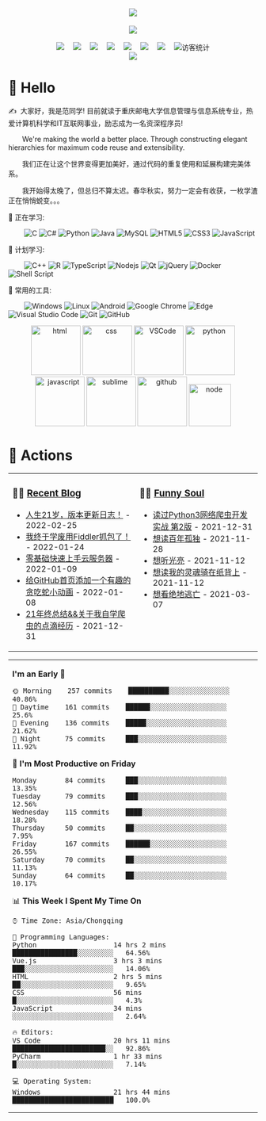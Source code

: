 <!-- 动态打字效果 -->
<h1 align="center">
  <a href="https://sunguoqi.com/">
    <img src="https://readme-typing-svg.herokuapp.com/?lines=console.log(%22Hello%2C%20World!%22);范同学祝您今天愉快!&center=true&size=27">
  </a>
</h1>

<!-- 敲代码的图片 -->
<div align="center" ><img order-radius="100px" src="https://cdn.jsdelivr.net/gh/sun0225SUN/photos/images/202108300019556.gif"/></div>
<br>

<!-- 个人资料徽标 -->
<div align="center">
  <a href="https://krian.com/"><img src="https://img.shields.io/badge/website-%E4%B8%AA%E4%BA%BA%E7%BD%91%E7%AB%99-blue"></a>&emsp;
  <a href="https://twitter.com/krian/"><img src="https://img.shields.io/badge/twitter-%E6%8E%A8%E7%89%B9-blue"></a>&emsp;
  <a href="https://www.facebook.com/profile.php?id=krian/"><img src="https://img.shields.io/badge/facebook-%E8%84%B8%E4%B9%A6-003472"></a>&emsp;
  <a href="https://www.youtube.com/channel/krain"><img src="https://img.shields.io/badge/youtube-%E6%B2%B9%E7%AE%A1-c32136"></a>&emsp;
  <a href="https://blog.csdn.net/krian/"><img src="https://img.shields.io/badge/CSDN-%E5%8D%9A%E5%AE%A2-c32136"></a>&emsp;
  <a href="https://space.bilibili.com/krian/"><img src="https://img.shields.io/badge/bilibili-B%E7%AB%99-ff69b4"></a>&emsp;
  <a href="https://www.zhihu.com/people/LunaticKrian/"><img src="https://img.shields.io/badge/zhihu-%E7%9F%A5%E4%B9%8E-blue"></a>&emsp;
<!-- 访客数统计徽标 -->
  <img src="https://visitor-badge.glitch.me/badge?page_id=sun0225SUN" alt="访客统计" /></div>

<!-- 贪吃蛇代码贡献图 -->
<div align="center"><img src="https://cdn.jsdelivr.net/gh/LunaticKrian/LunaticKrian/contribution-snake/github-contribution-grid-snake.svg" /></div>

# 🙋 Hello

<p>✍️&nbsp;&nbsp;大家好，我是范同学! 目前就读于重庆邮电大学信息管理与信息系统专业，热爱计算机科学和IT互联网事业，励志成为一名资深程序员!</p>
<p>&emsp;&emsp;We're making the world a better place. Through constructing elegant hierarchies for maximum code reuse and extensibility.</p>
<p>&emsp;&emsp;我们正在让这个世界变得更加美好，通过代码的重复使用和延展构建完美体系。</p>
<p>&emsp;&emsp;我开始得太晚了，但总归不算太迟。春华秋实，努力一定会有收获，一枚学渣正在悄悄蜕变。。。</p>

💪 正在学习:

&emsp;&emsp;
![C](https://img.shields.io/badge/c-%2300599C.svg?style=flat-square&logo=c&logoColor=white)
![C#](https://img.shields.io/badge/c%23-%23239120.svg?style=flat-square&logo=c-sharp&logoColor=white)
![Python](https://img.shields.io/badge/-Python-pink?style=flat-square&logo=Python)
![Java](https://img.shields.io/badge/-java-yellow?style=flat-square&logo=java)
![MySQL](https://img.shields.io/badge/mysql-%2300f.svg?style=flat-square&logo=mysql&logoColor=white)
![HTML5](https://img.shields.io/badge/-HTML5-E34F26?style=flat-square&logo=html5&logoColor=white)
![CSS3](https://img.shields.io/badge/-CSS3-1572B6?style=flat-square&logo=css3)
![JavaScript](https://img.shields.io/badge/-JavaScript-oringe?style=flat-square&logo=javascript)

🧠 计划学习:

&emsp;&emsp;
![C++](https://img.shields.io/badge/-C++-00599C?style=flat-square&logo=c)
![R](https://img.shields.io/badge/r-%23276DC3.svg?style=flat-square&logo=r&logoColor=white)
![TypeScript](https://img.shields.io/badge/typescript-%23007ACC.svg?style=flat-square&logo=typescript&logoColor=white)
![Nodejs](https://img.shields.io/badge/-Nodejs-c0ebd?style=flat-square&logo=Node.js)
![Qt](https://img.shields.io/badge/Qt-%23217346.svg?style=style=flat-square&logo=Qt&logoColor=white)
![jQuery](https://img.shields.io/badge/jquery-%230769AD.svg?style=style=flat-square&logo=jquery&logoColor=white)
![Docker](https://img.shields.io/badge/-Docker-FCC624?style=flat-square&logo=docker)
![Shell Script](https://img.shields.io/badge/shell_script-%4285F4.svg?style=style=flat-square&logo=gnu-bash&logoColor=white)

🧰 常用的工具:

&emsp;&emsp;
![Windows](https://img.shields.io/badge/Windows-0078D6?style=flat-square&logo=windows&logoColor=white)
![Linux](https://img.shields.io/badge/Linux-FCC624?style=style=flat-square&logo=linux&logoColor=black)
![Android](https://img.shields.io/badge/Android-3DDC84?style=flat-square&logo=android&logoColor=white)
![Google Chrome](https://img.shields.io/badge/Chrome-4285F4?style=flat-square&logo=GoogleChrome&logoColor=white)
![Edge](https://img.shields.io/badge/Edge-0078D7?style=flat-square&logo=Microsoft-edge&logoColor=white)
![Visual Studio Code](https://img.shields.io/badge/-Visual%20Studio%20Code-007ACC?style=flat-square&logo=Visual%20Studio%20Code&logoColor=fff)
![Git](https://img.shields.io/badge/-Git-FCC624?style=flat-square&logo=git)
![GitHub](https://img.shields.io/badge/-GitHub-pink?style=flat-square&logo=github)

<!-- Gif -->
<div align="center">
  <img alt-"html5" src="https://media.giphy.com/media/XAxylRMCdpbEWUAvr8/giphy.gif" width="100" title="html">
  <img alt="css" src="https://media.giphy.com/media/fsEaZldNC8A1PJ3mwp/giphy.gif" width="100" title="css">
  <img alt="VSCode" src="https://i.giphy.com/media/IdyAQJVN2kVPNUrojM/200.webp" width="100" title="vscode">
  <img alt="python" src="https://i.giphy.com/media/LMt9638dO8dftAjtco/200.webp" width="100" title="python">
  <img alt="javascript" src="https://media3.giphy.com/media/ln7z2eWriiQAllfVcn/200w.webp" width="100" title="javascript">
  <img alt="sublime" src="https://media.giphy.com/media/jnDKffgCfGYOp6cMTK/giphy.gif" width="100" title="sublime">
  <img alt="github" src="https://i.giphy.com/media/KzJkzjggfGN5Py6nkT/200.webp" width="100" title="github">
  <img alt="node" src="https://media.giphy.com/media/kdFc8fubgS31b8DsVu/giphy.gif" width="85" title="node">
</div>


# 🚀 Actions

<!-- 最近博客和豆瓣动态 -->
<table align="center">
<tr>
<td valign="top">    

### 🤹‍♀️ <a href="https://sunguoqi.com/" target="_blank">Recent Blog</a>

<!-- START_SECTION:blog -->

* <a href='https://sunguoqi.com/posts/20220225.html' target='_blank'>人生21岁，版本更新日志！</a> - 2022-02-25
* <a href='https://sunguoqi.com/posts/fiddler.html' target='_blank'>我终于学废用Fiddler抓包了！</a> - 2022-01-24
* <a href='https://sunguoqi.com/posts/4243.html' target='_blank'>零基础快速上手云服务器</a> - 2022-01-09
* <a href='https://sunguoqi.com/posts/33414.html' target='_blank'>给GitHub首页添加一个有趣的贪吃蛇小动画</a> - 2022-01-08
* <a href='https://sunguoqi.com/posts/cuiqingcai.html' target='_blank'>21年终总结&&关于我自学爬虫的点滴经历</a> - 2021-12-31

<!-- END_SECTION:blog -->

</td>

<td valign="top">

### 🤾‍♂️ <a href="https://www.douban.com/people/sun0225SUN/" target="_blank">Funny Soul</a>

<!-- START_SECTION:douban -->

* <a href='https://book.douban.com/subject/35681856/' target='_blank'>读过Python3网络爬虫开发实战 第2版</a> - 2021-12-31
* <a href='https://book.douban.com/subject/6082808/' target='_blank'>想读百年孤独</a> - 2021-11-28
* <a href='https://music.douban.com/subject/35624611/' target='_blank'>想听光亮</a> - 2021-11-12
* <a href='https://book.douban.com/subject/35582002/' target='_blank'>想读我的灵魂骑在纸背上</a> - 2021-11-12
* <a href='http://movie.douban.com/subject/24529353/' target='_blank'>想看绝地逃亡</a> - 2021-03-07

<!-- END_SECTION:douban -->

</td> 
</tr>
</table>


<!-- wakatime 统计 -->
<table align="center">
<tr>
<td valign="top">  

<!--START_SECTION:waka-->
**I'm an Early 🐤**

```text
🌞 Morning    257 commits    ██████████░░░░░░░░░░░░░░░   40.86% 
🌆 Daytime    161 commits    ██████░░░░░░░░░░░░░░░░░░░   25.6% 
🌃 Evening    136 commits    █████░░░░░░░░░░░░░░░░░░░░   21.62% 
🌙 Night      75 commits     ███░░░░░░░░░░░░░░░░░░░░░░   11.92%

```

📅 **I'm Most Productive on Friday**

```text
Monday       84 commits     ███░░░░░░░░░░░░░░░░░░░░░░   13.35% 
Tuesday      79 commits     ███░░░░░░░░░░░░░░░░░░░░░░   12.56% 
Wednesday    115 commits    ████░░░░░░░░░░░░░░░░░░░░░   18.28% 
Thursday     50 commits     ██░░░░░░░░░░░░░░░░░░░░░░░   7.95% 
Friday       167 commits    ██████░░░░░░░░░░░░░░░░░░░   26.55% 
Saturday     70 commits     ██░░░░░░░░░░░░░░░░░░░░░░░   11.13% 
Sunday       64 commits     ██░░░░░░░░░░░░░░░░░░░░░░░   10.17%

```

📊 **This Week I Spent My Time On**

```text
⌚︎ Time Zone: Asia/Chongqing

💬 Programming Languages: 
Python                   14 hrs 2 mins       ████████████████░░░░░░░░░   64.56% 
Vue.js                   3 hrs 3 mins        ███░░░░░░░░░░░░░░░░░░░░░░   14.06% 
HTML                     2 hrs 5 mins        ██░░░░░░░░░░░░░░░░░░░░░░░   9.65% 
CSS                      56 mins             █░░░░░░░░░░░░░░░░░░░░░░░░   4.3% 
JavaScript               34 mins             ░░░░░░░░░░░░░░░░░░░░░░░░░   2.64%

🔥 Editors: 
VS Code                  20 hrs 11 mins      ███████████████████████░░   92.86% 
PyCharm                  1 hr 33 mins        █░░░░░░░░░░░░░░░░░░░░░░░░   7.14%

💻 Operating System: 
Windows                  21 hrs 44 mins      █████████████████████████   100.0%

```
